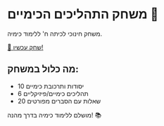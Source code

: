 # משחק התהליכים הכימיים 🧪

משחק חינוכי לכיתה ח' ללימוד כימיה.

[🚀 שחק עכשיו!](https://thesourceress17.github.io/chemistry_process/)

## מה כלול במשחק:
- 10 יסודות ותרכובת כימיים  
- 6 תהליכים כימיים/פיזיקליים
- 20 שאלות עם הסברים מפורטים

מושלם ללימוד כימיה בדרך מהנה! 📚
